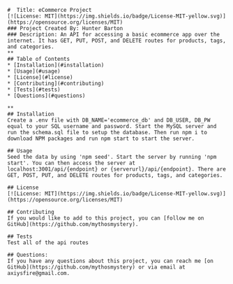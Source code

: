     

    #  Title: eCommerce Project
    [![License: MIT](https://img.shields.io/badge/License-MIT-yellow.svg)](https://opensource.org/licenses/MIT)
    ### Project Created By: Hunter Barton
    ### Description: An API for accessing a basic ecommerce app over the internet. It has GET, PUT, POST, and DELETE routes for products, tags, and categories.
    **
    ## Table of Contents
    * [Installation](#installation)
    * [Usage](#usage)
    * [License](#license) 
    * [Contributing](#contributing)
    * [Tests](#tests)
    * [Questions](#questions)
    
    **
    ## Installation 
    Create a .env file with DB_NAME='ecommerce_db' and DB_USER, DB_PW equal to your SQL username and password. Start the MySQL server and run the schema.sql file to setup the database. Then run npm i to download NPM packages and run npm start to start the server.

    ## Usage
    Seed the data by using 'npm seed'. Start the server by running 'npm start'. You can then access the server at localhost:3001/api/{endpoint} or {serverurl}/api/{endpoint}. There are GET, POST, PUT, and DELETE routes for products, tags, and categories. 

    ## License 
    [![License: MIT](https://img.shields.io/badge/License-MIT-yellow.svg)](https://opensource.org/licenses/MIT)

    ## Contributing
    If you would like to add to this project, you can [follow me on GitHub](https://github.com/mythosmystery).  

    ## Tests
    Test all of the api routes

    ## Questions:
    If you have any questions about this project, you can reach me [on GitHub](https://github.com/mythosmystery) or via email at axiysfire@gmail.com.
  
